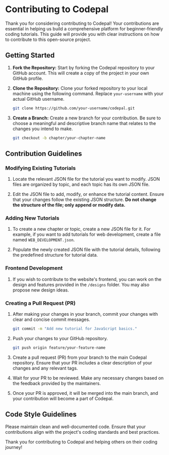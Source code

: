 
# Contributing to Codepal

Thank you for considering contributing to Codepal! Your contributions are essential in helping us build a comprehensive platform for beginner-friendly coding tutorials. This guide will provide you with clear instructions on how to contribute to this open-source project.

## Getting Started

1. **Fork the Repository:** Start by forking the Codepal repository to your GitHub account. This will create a copy of the project in your own GitHub profile.

2. **Clone the Repository:** Clone your forked repository to your local machine using the following command. Replace `your-username` with your actual GitHub username.

   ```bash
   git clone https://github.com/your-username/codepal.git
   ```

3. **Create a Branch:** Create a new branch for your contribution. Be sure to choose a meaningful and descriptive branch name that relates to the changes you intend to make.

   ```bash
   git checkout -b chapter/your-chapter-name
   ```

## Contribution Guidelines

### Modifying Existing Tutorials

1. Locate the relevant JSON file for the tutorial you want to modify. JSON files are organized by topic, and each topic has its own JSON file.

2. Edit the JSON file to add, modify, or enhance the tutorial content. Ensure that your changes follow the existing JSON structure. **Do not change the structure of the file; only append or modify data.**

### Adding New Tutorials

1. To create a new chapter or topic, create a new JSON file for it. For example, if you want to add tutorials for web development, create a file named `WEB_DEVELOPMENT.json`.

2. Populate the newly created JSON file with the tutorial details, following the predefined structure for tutorial data.

### Frontend Development

1. If you wish to contribute to the website's frontend, you can work on the design and features provided in the `/designs` folder. You may also propose new design ideas.

### Creating a Pull Request (PR)

1. After making your changes in your branch, commit your changes with clear and concise commit messages.

   ```bash
   git commit -m "Add new tutorial for JavaScript basics."
   ```

2. Push your changes to your GitHub repository.

   ```bash
   git push origin feature/your-feature-name
   ```

3. Create a pull request (PR) from your branch to the main Codepal repository. Ensure that your PR includes a clear description of your changes and any relevant tags.

4. Wait for your PR to be reviewed. Make any necessary changes based on the feedback provided by the maintainers.

5. Once your PR is approved, it will be merged into the main branch, and your contribution will become a part of Codepal.

## Code Style Guidelines

Please maintain clean and well-documented code. Ensure that your contributions align with the project's coding standards and best practices.


Thank you for contributing to Codepal and helping others on their coding journey!